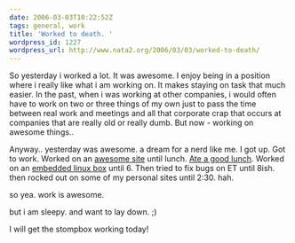 ```yaml
---
date: 2006-03-03T10:22:52Z
tags: general, work
title: 'Worked to death. '
wordpress_id: 1227
wordpress_url: http://www.nata2.org/2006/03/03/worked-to-death/
---
```


So yesterday i worked a lot. It was awesome. I enjoy being in a position where i really like what i am working on. It makes staying on task that much easier. In the past, when i was working at other companies, i would often have to work on two or three things of my own just to pass the time between real work and meetings and all that corporate crap that occurs at companies that are really old or really dumb. But now - working on awesome things..

Anyway.. yesterday was awesome. a dream for a nerd like me. I got up. Got to work. Worked on an <a href="http://www.extratasty.com">awesome site</a> until lunch. <a href="http://metromix.chicagotribune.com/dining/63960,0,1867412.venue">Ate a good lunch</a>. Worked on an <a href="http://stompboxnetworks.com/">embedded linux box</a> until 6. Then tried to fix bugs on ET until 8ish. then rocked out on some of my personal sites until 2:30. hah.

so yea. work is awesome.

but i am sleepy. and want to lay down. ;)

I will get the stompbox working today!

